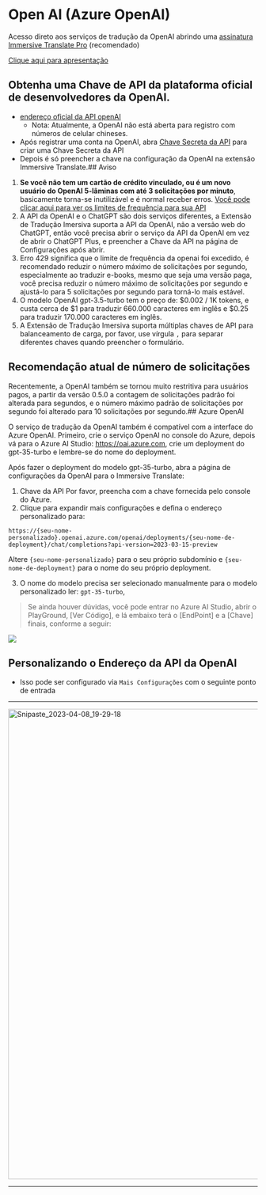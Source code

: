 # Open AI (Azure OpenAI)

Acesso direto aos serviços de tradução da OpenAI abrindo uma [assinatura Immersive Translate Pro](https://immersivetranslate.com/en/pricing/) (recomendado)

[Clique aqui para apresentação](https://immersivetranslate.com/en/pricing/)

## Obtenha uma Chave de API da plataforma oficial de desenvolvedores da OpenAI.

- [endereço oficial da API openAI](https://openai.com/api/)
  - Nota: Atualmente, a OpenAI não está aberta para registro com números de celular chineses.
- Após registrar uma conta na OpenAI, abra [Chave Secreta da API](https://platform.openai.com/account/api-keys) para criar uma Chave Secreta da API
- Depois é só preencher a chave na configuração da OpenAI na extensão Immersive Translate.## Aviso

1. **Se você não tem um cartão de crédito vinculado, ou é um novo usuário do OpenAI 5-lâminas com até 3 solicitações por minuto**, basicamente torna-se inutilizável e é normal receber erros. [Você pode clicar aqui para ver os limites de frequência para sua API](https://platform.openai.com/account/rate-limits)
2. A API da OpenAI e o ChatGPT são dois serviços diferentes, a Extensão de Tradução Imersiva suporta a API da OpenAI, não a versão web do ChatGPT, então você precisa abrir o serviço da API da OpenAI em vez de abrir o ChatGPT Plus, e preencher a Chave da API na página de Configurações após abrir.
3. Erro 429 significa que o limite de frequência da openai foi excedido, é recomendado reduzir o número máximo de solicitações por segundo, especialmente ao traduzir e-books, mesmo que seja uma versão paga, você precisa reduzir o número máximo de solicitações por segundo e ajustá-lo para 5 solicitações por segundo para torná-lo mais estável.
4. O modelo OpenAI gpt-3.5-turbo tem o preço de: $0.002 / 1K tokens, e custa cerca de $1 para traduzir 660.000 caracteres em inglês e $0.25 para traduzir 170.000 caracteres em inglês.
5. A Extensão de Tradução Imersiva suporta múltiplas chaves de API para balanceamento de carga, por favor, use vírgula `,` para separar diferentes chaves quando preencher o formulário.

## Recomendação atual de número de solicitações

Recentemente, a OpenAI também se tornou muito restritiva para usuários pagos, a partir da versão 0.5.0 a contagem de solicitações padrão foi alterada para segundos, e o número máximo padrão de solicitações por segundo foi alterado para 10 solicitações por segundo.## Azure OpenAI

O serviço de tradução da OpenAI também é compatível com a interface do Azure OpenAI. Primeiro, crie o serviço OpenAI no console do Azure, depois vá para o Azure AI Studio: https://oai.azure.com, crie um deployment do gpt-35-turbo e lembre-se do nome do deployment.

Após fazer o deployment do modelo gpt-35-turbo, abra a página de configurações da OpenAI para o Immersive Translate:

1. Chave da API Por favor, preencha com a chave fornecida pelo console do Azure.
2. Clique para expandir mais configurações e defina o endereço personalizado para:

`https://{seu-nome-personalizado}.openai.azure.com/openai/deployments/{seu-nome-de-deployment}/chat/completions?api-version=2023-03-15-preview`

Altere `{seu-nome-personalizado}` para o seu próprio subdomínio e `{seu-nome-de-deployment}` para o nome do seu próprio deployment.

3. O nome do modelo precisa ser selecionado manualmente para o modelo personalizado ler: `gpt-35-turbo`,

> Se ainda houver dúvidas, você pode entrar no Azure AI Studio, abrir o PlayGround, [Ver Código], e lá embaixo terá o [EndPoint] e a [Chave] finais, conforme a seguir:

![](https://s.immersivetranslate.com/static/official-static/assets/docs/doc-assets/azure-openai-key.jpg)

## Personalizando o Endereço da API da OpenAI

- Isso pode ser configurado via `Mais Configurações` com o seguinte ponto de entrada

***

<img width="951" alt="Snipaste_2023-04-08_19-29-18" src="https://user-images.githubusercontent.com/5794691/230718739-ff661ce3-04af-4391-8efc-9a5a1c8374b0.png"/>

***